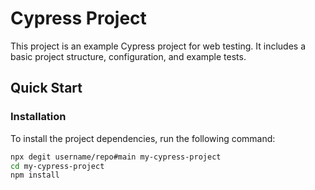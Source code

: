 # Cypress Project

This project is an example Cypress project for web testing. It includes a basic project structure, configuration, and example tests.

## Quick Start

### Installation

To install the project dependencies, run the following command:

```bash
npx degit username/repo#main my-cypress-project
cd my-cypress-project
npm install
```



